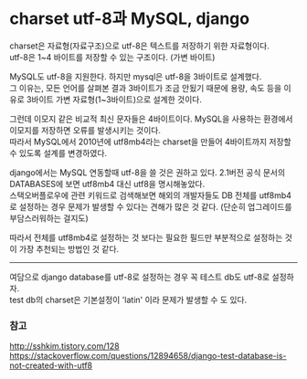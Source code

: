 # charset utf-8과 MySQL, django 
charset은 자료형(자료구조)으로 utf-8은 텍스트를 저장하기 위한 자료형이다.  
utf-8은 1~4 바이트를 저장할 수 있는 구조이다. (가변 바이트)

MySQL도 utf-8을 지원한다. 하지만 mysql은 utf-8을 3바이트로 설계했다.  
그 이유는, 모든 언어를 살펴본 결과 3바이트가 조금 안됬기 때문에 용량, 속도 등을 이유로 3바이트 가변 자료형(1~3바이트)으로 설계한 것이다.  

그런데 이모지 같은 비교적 최신 문자들은 4바이트이다. MySQL을 사용하는 환경에서 이모지를 저장하면 오류를 발생시키는 것이다.  
따라서 MySQL에서 2010년에 utf8mb4라는 charset을 만들어 4바이트까지 저장할 수 있도록 설계를 변경하였다.

django에서는 MySQL 연동할때 utf-8을 쓸 것은 권하고 있다.  2.1버전 공식 문서의 DATABASES에 보면 utf8mb4 대신 utf8을 명시해놓았다.    
스택오버플로우에 관련 키워드로 검색해보면 해외의 개발자들도 DB 전체를 utf8mb4로 설정하는 경우 문제가 발생할 수 있다는 견해가 많은 것 같다. (단순히 업그레이드를 부담스러워하는 걸지도)

따라서 전체를 utf8mb4로 설정하는 것 보다는 필요한 필드만 부분적으로 설정하는 것이 가장 추천되는 방법인 것 같다.

---

여담으로 django database를 utf-8로 설정하는 경우 꼭 테스트 db도 utf-8로 설정하자.  
test db의 charset은 기본설정이 'latin' 이라 문제가 발생할 수 도 있다.

### 참고
http://sshkim.tistory.com/128  
https://stackoverflow.com/questions/12894658/django-test-database-is-not-created-with-utf8
